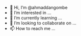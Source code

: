 - 👋 Hi, I’m @ahmaddangombe
- 👀 I’m interested in ...
- 🌱 I’m currently learning ...
- 💞️ I’m looking to collaborate on ...
- 📫 How to reach me ...

<!---
ahmaddangombe/ahmaddangombe is a ✨ special ✨ repository because its `README.md` (this file) appears on your GitHub profile.
You can click the Preview link to take a look at your changes.
--->
